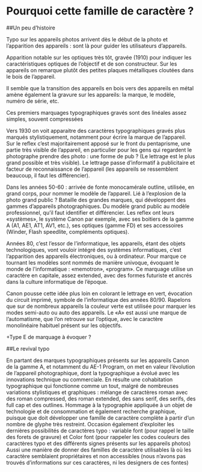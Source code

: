 # Pourquoi cette famille de caractère ?

##Un peu d’histoire 

Typo sur les appareils photos arrivent dès le début de la photo et l’apparition des appareils : sont là pour guider les utilisateurs d’appareils.

Apparition notable sur les optiques très tôt, gravée (1910) pour indiquer les caractéristiques optiques de l’objectif et de son constructeur.
Sur les appareils on remarque plutôt des petites plaques métalliques cloutées dans le bois de l’appareil.

Il semble que la transition des appareils en bois vers des appareils en métal amène également la gravure sur les appareils: la marque, le modèle, numéro de série, etc.

Ces premiers marquages typographiques gravés sont des linéales assez simples, souvent compressées

Vers 1930 on voit apparaitre des caractères typographiques gravés plus marqués stylistiquement, notamment pour écrire la marque de l’appareil. Sur le reflex c’est majoritairement apposé sur le front du pentaprisme, une partie très visible de l’appareil, en particulier pour les gens qui regardent le photographe prendre des photo : une forme de pub ? (Le lettrage est le plus grand possible et très visible). Le lettrage passe d’informatif à publicitaire et facteur de reconnaissance de l’appareil (les appareils se ressemblent beaucoup, il faut les différencier).

Dans les années 50-60 : arrivée de fonte monocamérale outline, utilisée, en grand corps, pour nommer le modèle de l’appareil. Lié à l’explosion de la photo grand public ? Bataille des grandes marques, qui développent des gammes d’appareils photographiques. Du modèle grand public au modèle professionnel, qu’il faut identifier et différencier. Les reflex ont leurs «systèmes», le système Canon par exemple, avec ses boitiers de la gamme A (A1, AE1, AT1, AV1, etc.), ses optiques (gamme FD) et ses accessoires (Winder, Flash speedlite, compléments optiques).

Années 80, c’est l’essor de l’informatique, les appareils, étant des objets technologiques, vont vouloir intégré des systèmes informatiques, c’est l’apparition des appareils électroniques, ou à ordinateur. Pour marque ce tournant les modèles sont nommés de manière univoque, évoquant le monde de l'informatique : «memotron», «program». Ce marquage utilise un caractère en capitale, assez extended, avec des formes futuriste et ancrés dans la culture informatique de l’époque.

Canon pousse cette idée plus loin en colorant le lettrage en vert, évocation du circuit imprimé, symbole de  l’informatique des années 80/90. Rapelons que sur de nombreux appareils la couleur verte est utilisée pour marquer les modes semi-auto ou auto des appareils. Le «A» est aussi une marque de l’automatisme, que l’on retrouve sur l’optique, avec le caractère monolinéaire habituel présent sur les objectifs.

+Type E de marquage à évoquer ?

##Le revival typo

En partant des marques typographiques présents sur les appareils Canon de la gamme A, et notamment du AE-1 Program, on met en valeur l’évolution de l’appareil photographique, dont la typographique a évolué avec les innovations technique ou commerciale. En résulte une cohabitation typographique qui fonctionne comme un tout, malgré de nombreuses variations stylistiques et graphiques : mélange de caractères roman avec des roman compressed, des roman extended, des sans serif, des serifs, des full cap et des outlines.
Hommage à la typographie appliquée à un objet de technologie et de consommation et également recherche graphique, puisque que doit développer une famille de caractère complète à partir d’un nombre de glyphe très restreint.
Occasion également d’exploiter les dernières possibilités de caractères typo : variable font (pour rappel le taille des forets de gravure) et Color font (pour rappeler les codes couleurs des caractères typo et des différents signes présents sur les appareils photos)
Aussi une manière de donner des familles de caractère utilisables là où les caractère semblaient propriétaires et non accessibles (nous n’avons pas trouvés d’informations sur ces caractères, ni les designers de ces fontes)

